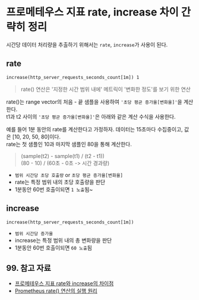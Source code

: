 # 프로메테우스 지표 rate, increase 차이 간략히 정리

시간당 데이터 처리량을 추출하기 위해서는 `rate`, `increase`가 사용이 된다.  

## rate

```shell
increase(http_server_requests_seconds_count[1m]) 1
```

> rate() 연산은 '지정한 시간 범위 내에' 메트릭이 '변화한 정도'를 보기 위한 연산  

rate()는 range vector의 처음 - 끝 샘플을 사용하여 `'초당 평균 증가율[변화율]'`을 계산한다.  
t1과 t2 사이의 `'초당 평균 증가율[변화율]'`은 아래와 같은 계산 수식을 사용한다.

예를 들어 1분 동안의 rate를 계산한다고 가정하자. 데이터는 15초마다 수집중이고, 값은 [10, 20, 50, 80]이다.  
rate는 첫 샘플인 10과 마지막 샘플인 80을 통해 계산한다. 

> (sample(t2) - sample(t1) / (t2 - t1))  
> (80 - 10) / (60초 - 0초 -> 시간 경과량)

- `범위 시간당 초당 호출량` or `초당 평균 증가율[변화율]`
- rate는 특정 범위 내의 초당 호출량을 판단
- 1분동안 60번 호출이되면 `1 노출`됨~

## increase

```shell
increase(http_server_requests_seconds_count[1m])
```

- `범위 시간당 증가율`
- increase는 특정 범위 내의 총 변화량을 판단
- 1분동안 60번 호출이되면 `60 노출`됨

## 99. 참고 자료

- [프로메테우스 지표 rate와 increase의 차이점](https://blog.voidmainvoid.net/449)
- [Prometheus rate() 연산의 실행 원리](https://velog.io/@skynet/Prometheus-rate-%EC%97%B0%EC%82%B0%EC%9D%98-%EC%8B%A4%ED%96%89-%EC%9B%90%EB%A6%AC)